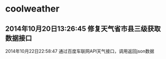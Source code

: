 coolweather
===========
2014年10月20日13:26:45 修复天气省市县三级获取数据接口
-----------
2014年10月22日22:58:47 通过百度车联网API天气接口，调用返回json数据
